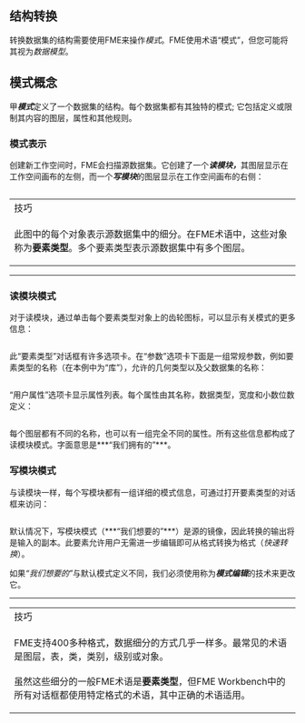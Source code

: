  <div id="readme" class="readme blob instapaper_body">
    <article class="markdown-body entry-content" itemprop="text"><h1><a id="user-content-structural-transformation" class="anchor" aria-hidden="true" href="https://github.com/safesoftware/FMETraining/blob/Desktop-Basic-2018/DesktopBasic2Transformation/2.02.StructuralTransformation.md#structural-transformation"></a><font style="vertical-align: inherit;"><font style="vertical-align: inherit;">结构转换</font></font></h1>
<p><font style="vertical-align: inherit;"><font style="vertical-align: inherit;">转换数据集的结构需要使用FME来操作</font></font><em><font style="vertical-align: inherit;"><font style="vertical-align: inherit;">模式</font></font></em><font style="vertical-align: inherit;"><font style="vertical-align: inherit;">。</font><font style="vertical-align: inherit;">FME使用术语“模式”，但您可能将其视为</font></font><em><font style="vertical-align: inherit;"><font style="vertical-align: inherit;">数据模型</font></font></em><font style="vertical-align: inherit;"><font style="vertical-align: inherit;">。</font></font></p>
<h2><a id="user-content-schema-concepts" class="anchor" aria-hidden="true" href="https://github.com/safesoftware/FMETraining/blob/Desktop-Basic-2018/DesktopBasic2Transformation/2.02.StructuralTransformation.md#schema-concepts"></a><font style="vertical-align: inherit;"><font style="vertical-align: inherit;">模式概念</font></font></h2>
<p><font style="vertical-align: inherit;"><font style="vertical-align: inherit;">甲</font></font><em><strong><font style="vertical-align: inherit;"><font style="vertical-align: inherit;">模式</font></font></strong></em><font style="vertical-align: inherit;"><font style="vertical-align: inherit;">定义了一个数据集的结构。</font><font style="vertical-align: inherit;">每个数据集都有其独特的模式; </font><font style="vertical-align: inherit;">它包括定义或限制其内容的图层，属性和其他规则。</font></font></p>
<h3><a id="user-content-schema-representation" class="anchor" aria-hidden="true" href="https://github.com/safesoftware/FMETraining/blob/Desktop-Basic-2018/DesktopBasic2Transformation/2.02.StructuralTransformation.md#schema-representation"></a><font style="vertical-align: inherit;"><font style="vertical-align: inherit;">模式表示</font></font></h3>
<p><font style="vertical-align: inherit;"><font style="vertical-align: inherit;">创建新工作空间时，FME会扫描源数据集。</font><font style="vertical-align: inherit;">它创建了一个</font></font><em><strong><font style="vertical-align: inherit;"><font style="vertical-align: inherit;">读模块，</font></font></strong></em><font style="vertical-align: inherit;"><font style="vertical-align: inherit;">其图层显示在工作空间画布的左侧，而一个</font></font><em><strong><font style="vertical-align: inherit;"><font style="vertical-align: inherit;">写模块</font></font></strong></em><font style="vertical-align: inherit;"><font style="vertical-align: inherit;">的图层显示在工作空间画布的右侧：</font></font></p>
<p><a target="_blank" href="https://github.com/safesoftware/FMETraining/blob/Desktop-Basic-2018/DesktopBasic2Transformation/Images/Img2.003.ReaderWriterFeatureTypes.png"><img src="./Images/Img2.003.ReaderWriterFeatureTypes.png" alt="" style="max-width:100%;"></a></p>

<table>
<tbody><tr>
<td>
<i></i><font style="vertical-align: inherit;"><font style="vertical-align: inherit;">
技巧
</font></font></td>
</tr>
<tr>
<td><font style="vertical-align: inherit;"><font style="vertical-align: inherit;">

此图中的每个对象表示源数据集中的细分。</font><font style="vertical-align: inherit;">在FME术语中，这些对象称为</font></font><strong><font style="vertical-align: inherit;"><font style="vertical-align: inherit;">要素类型</font></font></strong><font style="vertical-align: inherit;"><font style="vertical-align: inherit;">。</font><font style="vertical-align: inherit;">多个要素类型表示源数据集中有多个图层。

</font></font></td>
</tr>
</tbody></table>
<hr>
<h3><a id="user-content-reader-schema" class="anchor" aria-hidden="true" href="https://github.com/safesoftware/FMETraining/blob/Desktop-Basic-2018/DesktopBasic2Transformation/2.02.StructuralTransformation.md#reader-schema"></a><font style="vertical-align: inherit;"><font style="vertical-align: inherit;">读模块模式</font></font></h3>
<p><font style="vertical-align: inherit;"><font style="vertical-align: inherit;">对于读模块，通过单击每个要素类型对象上的齿轮图标，可以显示有关模式的更多信息：</font></font></p>
<p><a target="_blank" href="https://github.com/safesoftware/FMETraining/blob/Desktop-Basic-2018/DesktopBasic2Transformation/Images/Img2.004.ReaderFeatureTypePropertiesButton.png"><img src="./Images/Img2.004.ReaderFeatureTypePropertiesButton.png" alt="" style="max-width:100%;"></a></p>
<p><font style="vertical-align: inherit;"><font style="vertical-align: inherit;">此“要素类型”对话框有许多选项卡。</font><font style="vertical-align: inherit;">在“参数”选项卡下面是一组常规参数，例如要素类型的名称（在本例中为“库”），允许的几何类型以及父数据集的名称：</font></font></p>
<p><a target="_blank" href="https://github.com/safesoftware/FMETraining/blob/Desktop-Basic-2018/DesktopBasic2Transformation/Images/Img2.005.ReaderFeatureTypePropertiesDialog.png"><img src="./Images/Img2.005.ReaderFeatureTypePropertiesDialog.png" alt="" style="max-width:100%;"></a></p>
<p><font style="vertical-align: inherit;"><font style="vertical-align: inherit;">“用户属性”选项卡显示属性列表。</font><font style="vertical-align: inherit;">每个属性由其名称，数据类型，宽度和小数位数定义：</font></font></p>
<p><a target="_blank" href="https://github.com/safesoftware/FMETraining/blob/Desktop-Basic-2018/DesktopBasic2Transformation/Images/Img2.006.ReaderFeatureTypePropertiesAttrs.png"><img src="./Images/Img2.006.ReaderFeatureTypePropertiesAttrs.png" alt="" style="max-width:100%;"></a></p>
<p><font style="vertical-align: inherit;"><font style="vertical-align: inherit;">每个图层都有不同的名称，也可以有一组完全不同的属性。</font><font style="vertical-align: inherit;">所有这些信息都构成了读模块模式。</font><font style="vertical-align: inherit;">字面意思是***“我们拥有的”***。</font></font></p>
<h3><a id="user-content-writer-schema" class="anchor" aria-hidden="true" href="https://github.com/safesoftware/FMETraining/blob/Desktop-Basic-2018/DesktopBasic2Transformation/2.02.StructuralTransformation.md#writer-schema"></a><font style="vertical-align: inherit;"><font style="vertical-align: inherit;">写模块模式</font></font></h3>
<p><font style="vertical-align: inherit;"><font style="vertical-align: inherit;">与读模块一样，每个写模块都有一组详细的模式信息，可通过打开要素类型的对话框来访问：</font></font></p>
<p><a target="_blank" href="https://github.com/safesoftware/FMETraining/blob/Desktop-Basic-2018/DesktopBasic2Transformation/Images/Img2.007.WriterFeatureTypePropertiesButton.png"><img src="./Images/Img2.007.WriterFeatureTypePropertiesButton.png" alt="" style="max-width:100%;"></a></p>
<p><font style="vertical-align: inherit;"><font style="vertical-align: inherit;">默认情况下，写模块模式（***“我们想要的”***）是源的镜像，因此转换的输出将是输入的副本。</font><font style="vertical-align: inherit;">此要素允许用户无需进一步编辑即可从格式转换为格式（</font></font><em><font style="vertical-align: inherit;"><font style="vertical-align: inherit;">快速转换</font></font></em><font style="vertical-align: inherit;"><font style="vertical-align: inherit;">）。</font></font></p>
<p><font style="vertical-align: inherit;"><font style="vertical-align: inherit;">如果</font></font><em><font style="vertical-align: inherit;"><font style="vertical-align: inherit;">“我们想要的”</font></font></em><font style="vertical-align: inherit;"><font style="vertical-align: inherit;">与默认模式定义不同，我们必须使用称为</font></font><em><strong><font style="vertical-align: inherit;"><font style="vertical-align: inherit;">模式编辑</font></font></strong></em><font style="vertical-align: inherit;"><font style="vertical-align: inherit;">的技术来更改它</font><font style="vertical-align: inherit;">。</font></font></p>
<hr>

<table>
<tbody><tr>
<td>
<i></i><font style="vertical-align: inherit;"><font style="vertical-align: inherit;">
技巧
</font></font></td>
</tr>
<tr>
<td><font style="vertical-align: inherit;"><font style="vertical-align: inherit;">

FME支持400多种格式，数据细分的方式几乎一样多。</font><font style="vertical-align: inherit;">最常见的术语是图层，表，类，类别，级别或对象。
</font></font><br><br><font style="vertical-align: inherit;"><font style="vertical-align: inherit;">虽然这些细分的一般FME术语是</font></font><strong><font style="vertical-align: inherit;"><font style="vertical-align: inherit;">要素类型</font></font></strong><font style="vertical-align: inherit;"><font style="vertical-align: inherit;">，但FME Workbench中的所有对话框都使用特定格式的术语，其中正确的术语适用。

</font></font></td>
</tr>
</tbody></table>
</article>
  </div>
